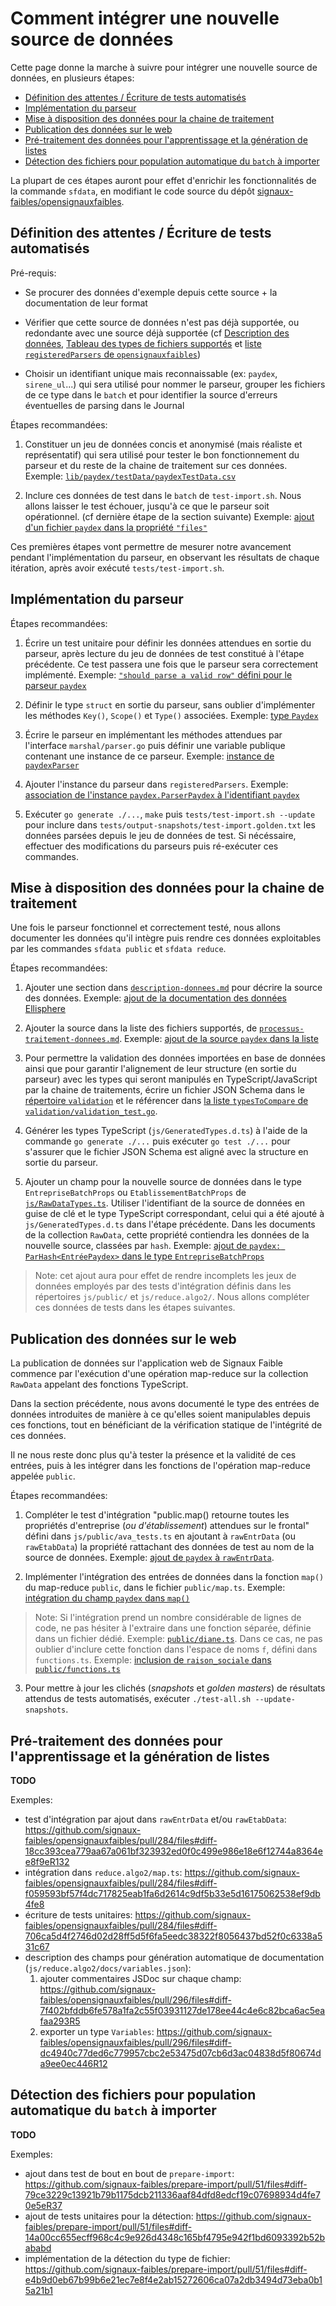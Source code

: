 # Comment intégrer une nouvelle source de données

Cette page donne la marche à suivre pour intégrer une nouvelle source de données, en plusieurs étapes:

<!-- START doctoc generated TOC please keep comment here to allow auto update -->
<!-- DON'T EDIT THIS SECTION, INSTEAD RE-RUN doctoc TO UPDATE -->

- [Définition des attentes / Écriture de tests automatisés](#d%C3%A9finition-des-attentes--%C3%A9criture-de-tests-automatis%C3%A9s)
- [Implémentation du parseur](#impl%C3%A9mentation-du-parseur)
- [Mise à disposition des données pour la chaine de traitement](#mise-%C3%A0-disposition-des-donn%C3%A9es-pour-la-chaine-de-traitement)
- [Publication des données sur le web](#publication-des-donn%C3%A9es-sur-le-web)
- [Pré-traitement des données pour l'apprentissage et la génération de listes](#pr%C3%A9-traitement-des-donn%C3%A9es-pour-lapprentissage-et-la-g%C3%A9n%C3%A9ration-de-listes)
- [Détection des fichiers pour population automatique du `batch` à importer](#d%C3%A9tection-des-fichiers-pour-population-automatique-du-batch-%C3%A0-importer)

<!-- END doctoc generated TOC please keep comment here to allow auto update -->

La plupart de ces étapes auront pour effet d'enrichir les fonctionnalités de la commande `sfdata`, en modifiant le code source du dépôt [signaux-faibles/opensignauxfaibles](https://github.com/signaux-faibles/opensignauxfaibles).

## Définition des attentes / Écriture de tests automatisés

Pré-requis:

- Se procurer des données d'exemple depuis cette source + la documentation de leur format

- Vérifier que cette source de données n'est pas déjà supportée, ou redondante avec une source déjà supportée (cf [Description des données](https://github.com/signaux-faibles/documentation/blob/master/description-donnees.md), [Tableau des types de fichiers supportés](https://github.com/signaux-faibles/documentation/blob/master/processus-traitement-donnees.md#sp%C3%A9cificit%C3%A9s-de-limport) et [liste `registeredParsers` de `opensignauxfaibles`](https://github.com/signaux-faibles/opensignauxfaibles/blob/master/lib/parsing/main.go#L24))

- Choisir un identifiant unique mais reconnaissable (ex: `paydex`, `sirene_ul`...) qui sera utilisé pour nommer le parseur, grouper les fichiers de ce type dans le `batch` et pour identifier la source d'erreurs éventuelles de parsing dans le Journal

Étapes recommandées:

1. Constituer un jeu de données concis et anonymisé (mais réaliste et représentatif) qui sera utilisé pour tester le bon fonctionnement du parseur et du reste de la chaine de traitement sur ces données. Exemple: [`lib/paydex/testData/paydexTestData.csv`](https://github.com/signaux-faibles/opensignauxfaibles/pull/277/files#diff-4d30c0a429c0bf0163db25dac95bf7578165e2f7418539a0a97f3dee99534986)

2. Inclure ces données de test dans le `batch` de `test-import.sh`. Nous allons laisser le test échouer, jusqu'à ce que le parseur soit opérationnel. (cf dernière étape de la section suivante) Exemple: [ajout d'un fichier `paydex` dans la propriété `"files"`](https://github.com/signaux-faibles/opensignauxfaibles/pull/277/files#diff-f51ecfd8355c3d64dbdf03c617e5c835fcc1c12c7a73203c43da1e2409fed425)

Ces premières étapes vont permettre de mesurer notre avancement pendant l'implémentation du parseur, en observant les résultats de chaque itération, après avoir exécuté `tests/test-import.sh`.

## Implémentation du parseur

Étapes recommandées:

1. Écrire un test unitaire pour définir les données attendues en sortie du parseur, après lecture du jeu de données de test constitué à l'étape précédente. Ce test passera une fois que le parseur sera correctement implémenté. Exemple: [`"should parse a valid row"` défini pour le parseur `paydex`](https://github.com/signaux-faibles/opensignauxfaibles/pull/277/files#diff-45a283bb3b7bb926cb7afc4a9a70de90ab30727c00c24b5505e05cc8be77003cR18)

2. Définir le type `struct` en sortie du parseur, sans oublier d'implémenter les méthodes `Key()`, `Scope()` et `Type()` associées. Exemple: [type `Paydex`](https://github.com/signaux-faibles/opensignauxfaibles/pull/277/files#diff-a41d55843c143ae9786efd5d5f224a1ad0dede3a589e379ff502ff6c5b037979R24)

3. Écrire le parseur en implémentant les méthodes attendues par l'interface `marshal/parser.go` puis définir une variable publique contenant une instance de ce parseur. Exemple: [instance de `paydexParser`](https://github.com/signaux-faibles/opensignauxfaibles/pull/277/files#diff-a41d55843c143ae9786efd5d5f224a1ad0dede3a589e379ff502ff6c5b037979R46)

4. Ajouter l'instance du parseur dans `registeredParsers`. Exemple: [association de l'instance `paydex.ParserPaydex` à l'identifiant `paydex`](https://github.com/signaux-faibles/opensignauxfaibles/pull/277/files#diff-aba77fcb5c2f400fe1392d619974a683863356e668b188ed70c548fba322b405R35)

5. Exécuter `go generate ./...`, `make` puis `tests/test-import.sh --update` pour inclure dans `tests/output-snapshots/test-import.golden.txt` les données parsées depuis le jeu de données de test. Si nécéssaire, effectuer des modifications du parseurs puis ré-exécuter ces commandes.

## Mise à disposition des données pour la chaine de traitement

Une fois le parseur fonctionnel et correctement testé, nous allons documenter les données qu'il intègre puis rendre ces données exploitables par les commandes `sfdata public` et `sfdata reduce`.

Étapes recommandées:

1. Ajouter une section dans [`description-donnees.md`](https://github.com/signaux-faibles/documentation/blob/master/description-donnees.md) pour décrire la source des données. Exemple: [ajout de la documentation des données Ellisphere](https://github.com/signaux-faibles/documentation/pull/37/files#diff-d1d9fa3a20207050840af2817a44919c8c226a5b59fd1d52e4c9b6f18982d941R686)

2. Ajouter la source dans la liste des fichiers supportés, de [`processus-traitement-donnees.md`](https://github.com/signaux-faibles/documentation/blob/master/processus-traitement-donnees.md#sp%C3%A9cificit%C3%A9s-de-limport). Exemple: [ajout de la source `paydex` dans la liste](https://github.com/signaux-faibles/documentation/pull/33/files#diff-6dcf1abaea3e6c2845c1fb9ba63930e0f3dc16715cf65d821cf6e4bb514a207dR167)

3. Pour permettre la validation des données importées en base de données ainsi que pour garantir l'alignement de leur structure (en sortie du parseur) avec les types qui seront manipulés en TypeScript/JavaScript par la chaine de traitements, écrire un fichier JSON Schema dans le [répertoire `validation`](https://github.com/signaux-faibles/opensignauxfaibles/tree/master/validation) et le référencer dans [la liste `typesToCompare` de `validation/validation_test.go`](https://github.com/signaux-faibles/opensignauxfaibles/blob/master/validation/validation_test.go#L113).

4. Générer les types TypeScript (`js/GeneratedTypes.d.ts`) à l'aide de la commande `go generate ./...` puis exécuter `go test ./...` pour s'assurer que le fichier JSON Schema est aligné avec la structure en sortie du parseur.

5. Ajouter un champ pour la nouvelle source de données dans le type `EntrepriseBatchProps` ou `EtablissementBatchProps` de [`js/RawDataTypes.ts`](https://github.com/signaux-faibles/opensignauxfaibles/blob/master/js/RawDataTypes.ts). Utiliser l'identifiant de la source de données en guise de clé et le type TypeScript correspondant, celui qui a été ajouté à `js/GeneratedTypes.d.ts` dans l'étape précédente. Dans les documents de la collection `RawData`, cette propriété contiendra les données de la nouvelle source, classées par `hash`. Exemple: [ajout de `paydex: ParHash<EntréePaydex>` dans le type `EntrepriseBatchProps`](https://github.com/signaux-faibles/opensignauxfaibles/pull/280/files#diff-db5088da2bac6b883d2bbe137667636a1c70cb51dbb0f8ce32ebf0722c32eb71R59)

  > Note: cet ajout aura pour effet de rendre incomplets les jeux de données employés par des tests d'intégration définis dans les répertoires `js/public/` et `js/reduce.algo2/`. Nous allons compléter ces données de tests dans les étapes suivantes.
## Publication des données sur le web

La publication de données sur l'application web de Signaux Faible commence par l'exécution d'une opération map-reduce sur la collection `RawData` appelant des fonctions TypeScript.

Dans la section précédente, nous avons documenté le type des entrées de données introduites de manière à ce qu'elles soient manipulables depuis ces fonctions, tout en bénéficiant de la vérification statique de l'intégrité de ces données.

Il ne nous reste donc plus qu'à tester la présence et la validité de ces entrées, puis à les intégrer dans les fonctions de l'opération map-reduce appelée `public`.

Étapes recommandées:

1. Compléter le test d'intégration "public.map() retourne toutes les propriétés d'entreprise (_ou d'établissement_) attendues sur le frontal" défini dans `js/public/ava_tests.ts` en ajoutant à `rawEntrData` (ou `rawEtabData`) la propriété rattachant des données de test au nom de la source de données. Exemple: [ajout de `paydex` à `rawEntrData`](https://github.com/signaux-faibles/opensignauxfaibles/pull/280/files#diff-9338b6b17c7e1f5f7027f05b1d57865534a9d115ebe77e0676a11f568ff2bfedR82).

2. Implémenter l'intégration des entrées de données dans la fonction `map()` du map-reduce `public`, dans le fichier `public/map.ts`. Exemple: [intégration du champ `paydex` dans `map()`](https://github.com/signaux-faibles/opensignauxfaibles/pull/280/files#diff-5316941fcda6e5db677f7d0c709d941cc0d6aa425c3ed38a3a1abdbec2781976)

  > Note: Si l'intégration prend un nombre considérable de lignes de code, ne pas hésiter à l'extraire dans une fonction séparée, définie dans un fichier dédié. Exemple: [`public/diane.ts`](https://github.com/signaux-faibles/opensignauxfaibles/blob/master/js/public/diane.ts). Dans ce cas, ne pas oublier d'inclure cette fonction dans l'espace de noms `f`, défini dans `functions.ts`. Exemple: [inclusion de `raison_sociale` dans `public/functions.ts`](https://github.com/signaux-faibles/opensignauxfaibles/commit/ac72e7f551017de9cdc4141bcbf69854560d058e#diff-73bec79f1e3b8aee202fe33fcabc681fd81a65e41d74edcfca400b53c4205cef)

3. Pour mettre à jour les clichés (_snapshots_ et _golden masters_) de résultats attendus de tests automatisés, exécuter `./test-all.sh --update-snapshots`.

## Pré-traitement des données pour l'apprentissage et la génération de listes

**TODO**

Exemples:

- test d'intégration par ajout dans `rawEntrData` et/ou `rawEtabData`: https://github.com/signaux-faibles/opensignauxfaibles/pull/284/files#diff-18cc393cea779aa67a061bf323932ed0f0c499e986e18e6f12744a8364ee8f9eR132
- intégration dans `reduce.algo2/map.ts`: https://github.com/signaux-faibles/opensignauxfaibles/pull/284/files#diff-f059593bf57f4dc717825eab1fa6d2614c9df5b33e5d16175062538ef9db4fe8
- écriture de tests unitaires: https://github.com/signaux-faibles/opensignauxfaibles/pull/284/files#diff-706ca5d4f2746d02d28ff5d5f6fa5eedc38322f8056437bd52f0c6338a531c67
- description des champs pour génération automatique de documentation (`js/reduce.algo2/docs/variables.json`):
  1. ajouter commentaires JSDoc sur chaque champ: https://github.com/signaux-faibles/opensignauxfaibles/pull/296/files#diff-7f402bfddb6fe578a1fa2c55f03931127de178ee44c4e6c82bca6ac5eafaa293R5
  2. exporter un type `Variables`: https://github.com/signaux-faibles/opensignauxfaibles/pull/296/files#diff-dc4940c77ded6c779957cbc2e53475d07cb6d3ac04838d5f80674da9ee0ec446R12

## Détection des fichiers pour population automatique du `batch` à importer

**TODO**

Exemples:

- ajout dans test de bout en bout de `prepare-import`: https://github.com/signaux-faibles/prepare-import/pull/51/files#diff-79ce3229c13921b79b1175dcb211336aaf84dfd8edcf19c07698934d4fe70e5eR37
- ajout de tests unitaires pour la détection: https://github.com/signaux-faibles/prepare-import/pull/51/files#diff-14a00cc655ecff968c4c9e926d4348c165bf4795e942f1bd6093392b52bababd
- implémentation de la détection du type de fichier: https://github.com/signaux-faibles/prepare-import/pull/51/files#diff-e4b9d0eb67b99b6e21ec7e8f4e2ab15272606ca07a2db3494d73eba0b15a21b1

